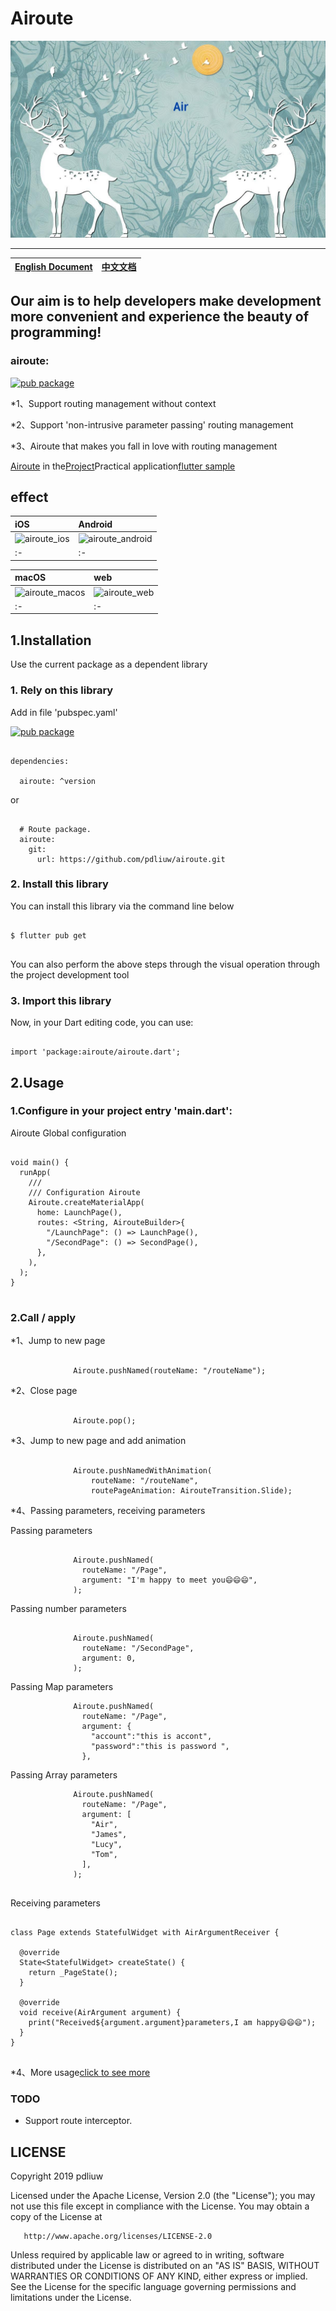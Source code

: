 # Airoute 

![totem](https://raw.githubusercontent.com/pdliuw/pdliuw.github.io/master/images/totem_four_logo.jpg)

-----

|[English Document](https://github.com/pdliuw/airoute/blob/master/README-EN.md)|[中文文档](https://github.com/pdliuw/airoute)|
|:-|:-|

## Our aim is to help developers make development more convenient and experience the beauty of programming!

### airoute:

[![pub package](https://img.shields.io/pub/v/airoute.svg)](https://pub.dev/packages/airoute)

*1、Support routing management without context

*2、Support 'non-intrusive parameter passing' routing management

*3、Airoute that makes you fall in love with routing management

[Airoute](https://github.com/pdliuw/airoute) in the[Project](https://github.com/flutter-app-sample/flutter_app_sample)Practical application[flutter sample](https://github.com/flutter-app-sample/flutter_app_sample)

## effect

|iOS|Android|
|:-|:-|
|![airoute_ios](https://github.com/pdliuw/airoute/blob/master/example/raw/airoute_render_ios.gif)|![airoute_android](https://github.com/pdliuw/airoute/blob/master/example/raw/airoute_render_android.gif)|
|:-|:-|

|macOS|web|
|:-|:-|
|![airoute_macos](https://github.com/pdliuw/airoute/blob/master/example/raw/airoute_render_macos.gif)|![airoute_web](https://github.com/pdliuw/airoute/blob/master/example/raw/airoute_render_web.gif)|
|:-|:-|


## 1.Installation

Use the current package as a dependent library

### 1. Rely on this library

Add in file 'pubspec.yaml'

[![pub package](https://img.shields.io/pub/v/airoute.svg)](https://pub.dev/packages/airoute)

```

dependencies:

  airoute: ^version

```

or

```

  # Route package.
  airoute:
    git:
      url: https://github.com/pdliuw/airoute.git

```

### 2. Install this library

You can install this library via the command line below

```

$ flutter pub get


```

You can also perform the above steps through the visual operation through the project development tool


### 3. Import this library

Now, in your Dart editing code, you can use:

```

import 'package:airoute/airoute.dart';

```

## 2.Usage

### 1.Configure in your project entry 'main.dart':

Airoute Global configuration

```

void main() {
  runApp(
    ///
    /// Configuration Airoute
    Airoute.createMaterialApp(
      home: LaunchPage(),
      routes: <String, AirouteBuilder>{
        "/LaunchPage": () => LaunchPage(),
        "/SecondPage": () => SecondPage(),
      },
    ),
  );
}


```


### 2.Call / apply

*1、Jump to new page

```

              Airoute.pushNamed(routeName: "/routeName");

```

*2、Close page

```

              Airoute.pop();

```

*3、Jump to new page and add animation

```

              Airoute.pushNamedWithAnimation(
                  routeName: "/routeName",
                  routePageAnimation: AirouteTransition.Slide);

```

*4、Passing parameters, receiving parameters

Passing parameters

```

              Airoute.pushNamed(
                routeName: "/Page",
                argument: "I'm happy to meet you😄😄😄",
              );

```

Passing number parameters

```

              Airoute.pushNamed(
                routeName: "/SecondPage",
                argument: 0,
              );

```

Passing Map parameters

```
              Airoute.pushNamed(
                routeName: "/Page",
                argument: {
                  "account":"this is accont",
                  "password":"this is password ",
                },
```        

Passing Array parameters

```
              Airoute.pushNamed(
                routeName: "/Page",
                argument: [
                  "Air",
                  "James",
                  "Lucy",
                  "Tom",
                ],
              );
              
```

Receiving parameters

```

class Page extends StatefulWidget with AirArgumentReceiver {

  @override
  State<StatefulWidget> createState() {
    return _PageState();
  }

  @override
  void receive(AirArgument argument) {
    print("Received${argument.argument}parameters,I am happy😄😄😄");
  }
}


```

*4、More usage[click to see more](https://github.com/pdliuw/airoute/blob/master/README_DETAIL-EN.md)

### TODO

* Support route interceptor.


## LICENSE

   Copyright 2019 pdliuw

   Licensed under the Apache License, Version 2.0 (the "License");
   you may not use this file except in compliance with the License.
   You may obtain a copy of the License at

       http://www.apache.org/licenses/LICENSE-2.0

   Unless required by applicable law or agreed to in writing, software
   distributed under the License is distributed on an "AS IS" BASIS,
   WITHOUT WARRANTIES OR CONDITIONS OF ANY KIND, either express or implied.
   See the License for the specific language governing permissions and
   limitations under the License.


